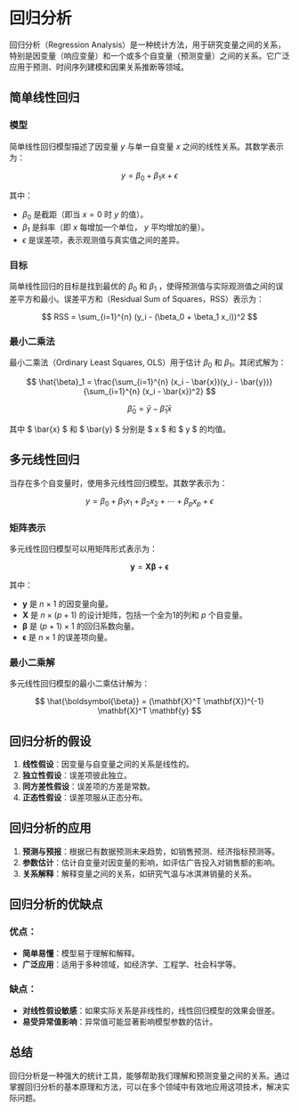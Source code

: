 # 回归分析

回归分析（Regression Analysis）是一种统计方法，用于研究变量之间的关系，特别是因变量（响应变量）和一个或多个自变量（预测变量）之间的关系。它广泛应用于预测、时间序列建模和因果关系推断等领域。

## 简单线性回归

### 模型

简单线性回归模型描述了因变量 $y$ 与单一自变量 $x$ 之间的线性关系。其数学表示为：

$$
y = \beta_0 + \beta_1 x + \epsilon
$$

其中：
- $\beta_0$  是截距（即当 $x = 0$ 时 $y$ 的值）。
- $\beta_1$ 是斜率（即 $x$ 每增加一个单位， $y$ 平均增加的量）。
- $\epsilon$ 是误差项，表示观测值与真实值之间的差异。

### 目标

简单线性回归的目标是找到最优的 $\beta_0$ 和 $\beta_1$ ，使得预测值与实际观测值之间的误差平方和最小。误差平方和（Residual Sum of Squares，RSS）表示为：

$$
RSS = \sum_{i=1}^{n} (y_i - (\beta_0 + \beta_1 x_i))^2
$$

### 最小二乘法

最小二乘法（Ordinary Least Squares, OLS）用于估计 $\beta_0$ 和 $\beta_1$。其闭式解为：

$$
\hat{\beta}_1 = \frac{\sum_{i=1}^{n} (x_i - \bar{x})(y_i - \bar{y})}{\sum_{i=1}^{n} (x_i - \bar{x})^2}
$$

$$
\hat{\beta}_0 = \bar{y} - \hat{\beta}_1 \bar{x}
$$

其中 $ \bar{x} $ 和 $ \bar{y} $ 分别是 $ x $ 和 $ y $ 的均值。

## 多元线性回归

当存在多个自变量时，使用多元线性回归模型。其数学表示为：

$$
y = \beta_0 + \beta_1 x_1 + \beta_2 x_2 + \cdots + \beta_p x_p + \epsilon
$$

### 矩阵表示

多元线性回归模型可以用矩阵形式表示为：

$$
\mathbf{y} = \mathbf{X} \boldsymbol{\beta} + \boldsymbol{\epsilon}
$$

其中：
- $\mathbf{y}$ 是 $n \times 1$ 的因变量向量。
- $\mathbf{X}$ 是 $n \times (p+1)$ 的设计矩阵，包括一个全为1的列和 $p$ 个自变量。
- $\boldsymbol{\beta}$ 是 $(p+1) \times 1$ 的回归系数向量。
- $\boldsymbol{\epsilon}$ 是 $n \times 1$ 的误差项向量。

### 最小二乘解

多元线性回归模型的最小二乘估计解为：

$$
\hat{\boldsymbol{\beta}} = (\mathbf{X}^T \mathbf{X})^{-1} \mathbf{X}^T \mathbf{y}
$$

## 回归分析的假设

1. **线性假设**：因变量与自变量之间的关系是线性的。
2. **独立性假设**：误差项彼此独立。
3. **同方差性假设**：误差项的方差是常数。
4. **正态性假设**：误差项服从正态分布。

## 回归分析的应用

1. **预测与预报**：根据已有数据预测未来趋势，如销售预测、经济指标预测等。
2. **参数估计**：估计自变量对因变量的影响，如评估广告投入对销售额的影响。
3. **关系解释**：解释变量之间的关系，如研究气温与冰淇淋销量的关系。

## 回归分析的优缺点

### 优点：

- **简单易懂**：模型易于理解和解释。
- **广泛应用**：适用于多种领域，如经济学、工程学、社会科学等。

### 缺点：

- **对线性假设敏感**：如果实际关系是非线性的，线性回归模型的效果会很差。
- **易受异常值影响**：异常值可能显著影响模型参数的估计。

## 总结

回归分析是一种强大的统计工具，能够帮助我们理解和预测变量之间的关系。通过掌握回归分析的基本原理和方法，可以在多个领域中有效地应用这项技术，解决实际问题。
